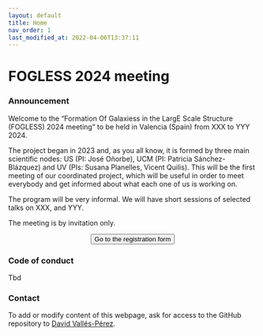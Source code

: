 ```yaml
---
layout: default
title: Home
nav_order: 1
last_modified_at: 2022-04-06T13:37:11
---
```


# FOGLESS 2024 meeting

### Announcement

Welcome to the “Formation Of Galaxiess in the LargE Scale Structure (FOGLESS) 2024 meeting” to be held in Valencia (Spain) from XXX to YYY 2024.

The project began in 2023 and, as you all know, it is formed by three main scientific nodes: US (PI: José Oñorbe), UCM (PI: Patricia Sánchez-Blázquez) and UV (PIs: Susana Planelles, Vicent Quilis).
This will be the first meeting of our coordinated project, which will be useful in order to meet everybody and get informed about what each one of us is working on.

The program will be very informal. We will have short sessions of selected talks on XXX, and YYY.

The meeting is by invitation only.

<center><button type="button" name="button" class="btn" onclick="location.href='https://github.com/dvallesp/ASOHF';">Go to the registration form</button></center>

### Code of conduct

Tbd

### Contact

To add or modify content of this webpage, ask for access to the GitHub repository to [David Vallés-Pérez](mailto:david.valles-perez@uv.es).